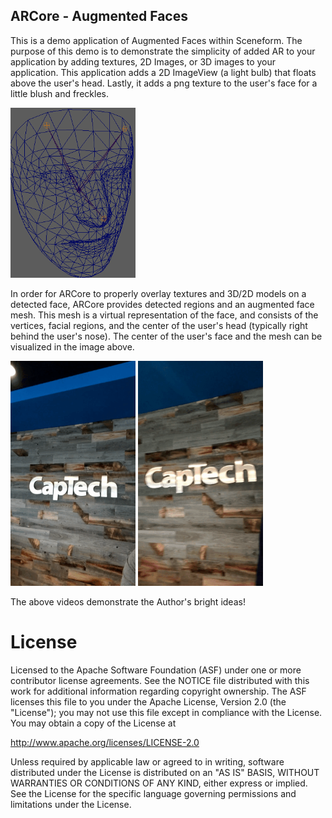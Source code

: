 
## ARCore - Augmented Faces

This is a demo application of Augmented Faces within Sceneform. The purpose of this demo is to demonstrate the simplicity of added AR to your application by adding textures, 2D Images, or 3D images to your application. This application adds a 2D ImageView (a light bulb) that floats above the user's head. Lastly, it adds a png texture to the user's face for a little blush and freckles. 

<img src="content/aug-face-mesh-example.png" alt="drawing" width="200"/>

In order for ARCore to properly overlay textures and 3D/2D models on a detected face, ARCore provides detected regions and an augmented face mesh. This mesh is a virtual representation of the face, and consists of the vertices, facial regions, and the center of the user's head (typically right behind the user's nose).  The center of the user's face and the mesh can be visualized in the image above. 

<img src="content/augmented_face_1.gif" alt="drawing" width="200"/>
<img src="content/augmented_face_2.gif" alt="drawing" width="200"/>

The above videos demonstrate the Author's bright ideas! 


# License
Licensed to the Apache Software Foundation (ASF) under one or more contributor license agreements. See the NOTICE file distributed with this work for additional information regarding copyright ownership. The ASF licenses this file to you under the Apache License, Version 2.0 (the "License"); you may not use this file except in compliance with the License. You may obtain a copy of the License at

http://www.apache.org/licenses/LICENSE-2.0

Unless required by applicable law or agreed to in writing, software distributed under the License is distributed on an "AS IS" BASIS, WITHOUT WARRANTIES OR CONDITIONS OF ANY KIND, either express or implied. See the License for the specific language governing permissions and limitations under the License.